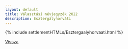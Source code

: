 ```yaml
---
layout: default
title: Választási névjegyzék 2022
description: Esztergályhorváti
---
```


{% include settlementHTMLs/Esztergaalyhorvaati.html %}

[Vissza](./)